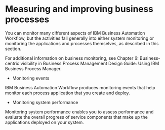 # Measuring and improving business processes

You can monitor many different aspects of IBM Business Automation Workflow, but the activities fall generally into
   either system monitoring or monitoring the applications and processes themselves, as described in
   this section.

For additional information on business monitoring, see Chapter 6:
            Business-centric visibility in Business Process Management Design Guide: Using IBM Business Process
            Manager.

- Monitoring events

IBM Business Automation Workflow produces monitoring events that help monitor each process application that you create and deploy.
- Monitoring system performance

Monitoring system performance enables you to assess performance and evaluate the overall
progress of service components that make up the applications deployed on your system.